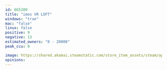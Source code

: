 ```yaml
---
id: 665200
title: "imos VR LOFT"
windows: "true"
mac: "false"
linux: false
positive: 9
negative: 13
estimated_owners: "0 - 20000"
peak_ccu: 0

image: https://shared.akamai.steamstatic.com/store_item_assets/steam/apps/665200/header.jpg?t=1502087504
opinions:
---
```

